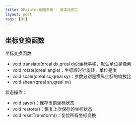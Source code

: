 ```yaml
---
title: QPainter绘图系统 - 基本绘图二
layout: post
tags: [Qt]
---
```



## 坐标变换函数

坐标变换函数  

* void translate(qreal dx,qreal dy):坐标平移，默认单位是像素
* void rotate(qreal angle)：坐标顺时针旋转，单位是度
* void scale(qreal sx,qreal sy)：参数分别是横纵坐标的缩放比
* void shear(qreal sh,qreal sv)

状态操作：

*   void save()：保存当前坐标状态
*   void restore()：恢复上次保存的坐标状态
*   void resetTransform()：复位所有坐标变换
